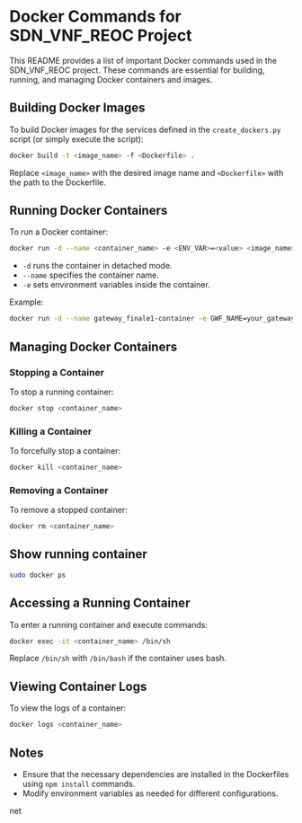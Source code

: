 # Docker Commands for SDN_VNF_REOC Project

This README provides a list of important Docker commands used in the SDN_VNF_REOC project. These commands are essential for building, running, and managing Docker containers and images.

## Building Docker Images

To build Docker images for the services defined in the `create_dockers.py` script (or simply execute the script):

```bash
docker build -t <image_name> -f <Dockerfile> .
```

Replace `<image_name>` with the desired image name and `<Dockerfile>` with the path to the Dockerfile.

## Running Docker Containers

To run a Docker container:

```bash
docker run -d --name <container_name> -e <ENV_VAR>=<value> <image_name>
```

- `-d` runs the container in detached mode.
- `--name` specifies the container name.
- `-e` sets environment variables inside the container.

Example:

```bash
docker run -d --name gateway_finale1-container -e GWF_NAME=your_gateway_name gateway_finale1-image
```

## Managing Docker Containers

### Stopping a Container

To stop a running container:

```bash
docker stop <container_name>
```

### Killing a Container

To forcefully stop a container:

```bash
docker kill <container_name>
```

### Removing a Container

To remove a stopped container:

```bash
docker rm <container_name>
```

## Show running container

```bash
sudo docker ps
```

## Accessing a Running Container

To enter a running container and execute commands:

```bash
docker exec -it <container_name> /bin/sh
```

Replace `/bin/sh` with `/bin/bash` if the container uses bash.

## Viewing Container Logs

To view the logs of a container:

```bash
docker logs <container_name>
```

## Notes

- Ensure that the necessary dependencies are installed in the Dockerfiles using `npm install` commands.
- Modify environment variables as needed for different configurations.


net